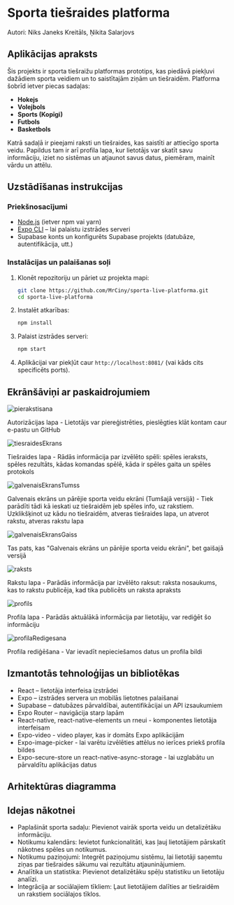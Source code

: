 # Sporta tiešraides platforma
Autori: Niks Janeks Kreitāls, Ņikita Salarjovs

## Aplikācijas apraksts
Šis projekts ir sporta tiešraižu platformas prototips, kas piedāvā piekļuvi dažādiem sporta veidiem un to saistītajām ziņām un tiešraidēm. Platforma šobrīd ietver piecas sadaļas:
- **Hokejs**
- **Volejbols**
- **Sports (Kopīgi)**
- **Futbols**
- **Basketbols**

Katrā sadaļā ir pieejami raksti un tiešraides, kas saistīti ar attiecīgo sporta veidu. Papildus tam ir arī profila lapa, kur lietotājs var skatīt savu informāciju, iziet no sistēmas un atjaunot savus datus, piemēram, mainīt vārdu un attēlu.

## Uzstādīšanas instrukcijas
### Priekšnosacījumi
- [Node.js](https://nodejs.org/) (ietver npm vai yarn)
- [Expo CLI](https://docs.expo.dev/get-started/installation/) – lai palaistu izstrādes serveri
- Supabase konts un konfigurēts Supabase projekts (datubāze, autentifikācija, utt.)

### Instalācijas un palaišanas soļi
1. Klonēt repozitoriju un pāriet uz projekta mapi:
   ```sh
   git clone https://github.com/MrCiny/sporta-live-platforma.git
   cd sporta-live-platforma
   ```
2. Instalēt atkarības:
   ```sh
   npm install
   ```
3. Palaist izstrādes serveri:
   ```sh
   npm start
   ```
4. Aplikācijai var piekļūt caur `http://localhost:8081/` (vai kāds cits specificēts ports).

## Ekrānšāviņi ar paskaidrojumiem
![pierakstisana](https://github.com/user-attachments/assets/dc6ee979-c94e-41c0-ac45-7cc5d66f89f7)

Autorizācijas lapa - Lietotājs var piereģistrēties, pieslēgties klāt kontam caur e-pastu un GitHub

![tiesraidesEkrans](https://github.com/user-attachments/assets/37249ff4-6b04-40d2-be4e-545de6cc400a)

Tiešraides lapa - Rādās informācija par izvēlēto spēli: spēles ieraksts, spēles rezultāts, kādas komandas spēlē, kāda ir spēles gaita un spēles protokols

![galvenaisEkransTumss](https://github.com/user-attachments/assets/b3f6ae39-07f6-4900-affa-f49544af7a20)

Galvenais ekrāns un pārējie sporta veidu ekrāni (Tumšajā versijā) - Tiek parādīti tādi kā ieskati uz tiešraidēm jeb spēles info, uz rakstiem. Uzklikšķinot uz kādu no tiešraidēm, atveras tiešraides lapa, un atverot rakstu, atveras rakstu lapa 

![galvenaisEkransGaiss](https://github.com/user-attachments/assets/9cff11f7-b7ed-41bc-b4cf-67af872a4263)

Tas pats, kas "Galvenais ekrāns un pārējie sporta veidu ekrāni", bet gaišajā versijā

![raksts](https://github.com/user-attachments/assets/06cb1b73-962e-448e-89df-0e1370eaf7e3)

Rakstu lapa - Parādās informācija par izvēlēto raksut: raksta nosaukums, kas to rakstu publicēja, kad tika publicēts un raksta apraksts 

![profils](https://github.com/user-attachments/assets/fcdf0fa9-9f91-411c-ba4c-5464c51efe34)

Profila lapa - Parādās aktuālākā informācija par lietotāju, var rediģēt šo informāciju

![profilaRedigesana](https://github.com/user-attachments/assets/f6f554b3-63c1-4142-bf72-ed480512f827)

Profila rediģēšana - Var ievadīt nepieciešamos datus un profila bildi

## Izmantotās tehnoloģijas un bibliotēkas
- React – lietotāja interfeisa izstrādei
- Expo – izstrādes servera un mobilās lietotnes palaišanai
- Supabase – datubāzes pārvaldībai, autentifikācijai un API izsaukumiem
- Expo Router – navigācija starp lapām
- React-native, react-native-elements un rneui - komponentes lietotāja interfeisam
- Expo-video - video player, kas ir domāts Expo aplikācijām
- Expo-image-picker - lai varētu izvēlēties attēlus no ierīces priekš profila bildes
- Expo-secure-store un react-native-async-storage - lai uzglabātu un pārvaldītu aplikācijas datus

## Arhitektūras diagramma

## Idejas nākotnei
- Paplašināt sporta sadaļu: Pievienot vairāk sporta veidu un detalizētāku informāciju.
- Notikumu kalendārs: Ievietot funkcionalitāti, kas ļauj lietotājiem pārskatīt nākotnes spēles un notikumus.
- Notikumu paziņojumi: Integrēt paziņojumu sistēmu, lai lietotāji saņemtu ziņas par tiešraides sākumu vai rezultātu atjauninājumiem.
- Analītika un statistika: Pievienot detalizētāku spēļu statistiku un lietotāju analīzi.
- Integrācija ar sociālajiem tīkliem: Ļaut lietotājiem dalīties ar tiešraidēm un rakstiem sociālajos tīklos.

